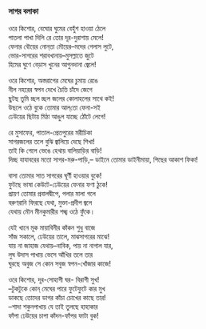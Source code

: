 ### সাগর বলাকা

ওরে কিশোর, বেঘোর ঘুমের বেহুঁশ হাওয়া ঠেলে  
পাতলা পাখা দিলি রে তোর দূর-দুরাশায় মেলে!  
ফেনার বৌয়ের নোন্‌তা মৌয়ের–মদের গেলাস লুটে,  
ভোর-সাগরের শরাবখানায়–মুসল্লাতে জুটে  
হিমের ঘুণে বেড়াস খুনের আগুনদানা জ্বেলে!  

ওরে কিশোর, অস্তরাগের মেঘের চুমায় রেঙে  
নীল নহরের স্বপন দেখে চৈতি চাঁদে জেগে  
ছুটছ তুমি চ্ছল চ্ছল জলের কোলাহলের সাথে কই!  
উছলে ওঠে বুকে তোমার আল্‌তো ফেনা-সই  
ঢেউয়ের ছিটায় মিঠা আঙুল যাচ্ছে ঠোঁটে লেগে!  

রে মুসাফের, পাতাল-প্রেতপুরের মরীচিকা  
সাগরজলের তলে বুঝি জ্বালিয়ে দেছে শিখা!  
তাই কি গেলে ভেঙে হেথায় বালিয়াড়ির বাড়ি!  
দিচ্ছ যাযাবরের মতো সাগর-মরু-পাড়ি,– 
ডাইনে তোমার ডাইনীমায়া, পিছের আকাশ ফিকা!  

বাসা তোমার সাত সাগরের ঘূর্ণী হাওয়ার বুকে!  
ফুটছে ভাষা কেউটে-ঢেউয়ের ফেনার ফণা ঠুকে!  
প্রায়ণ তোমার প্রবালদ্বীপে, পলার মালা গলে  
বরুণরানি ফিরছে যেথা, মুক্তা-প্রদীপ জ্বলে  
যেথায় মৌন মীনকুমারীর শঙ্খ ওঠে ফুঁকে।  

যেই খানে মূক মায়াবিনীর কাঁকন শুধু বাজে  
সাঁজ সকালে, ঢেউয়ের তালে, মাঝসাগরের মাঝে!  
যায় না জাহাজ যেথায়–নাবিক, পায় না নাগাল যার,  
লুঘ উদাস পাখায় ভেসে আঁখির তলে তার  
ঘুরছে অবুজ সে কোন সবুজ স্বপন-খোঁজার কাজে!  

ওরে কিশোর, দূর-সোহাগী ঘর- বিরাগী সুখ!  
–টুকটুকে কোন্‌ মেঘের পারে ফুটেফুটে কার মুখ  
ডাকছে তোদের ডাগর কাঁচা চোখের কাছে তার!  
–শাদা শকুনপাখায় যে তাই তুলছে হাহাকার  
ফাঁপা ঢেউয়ের চাপা কাঁদন-ফাঁপর ফাটা বুক!  

